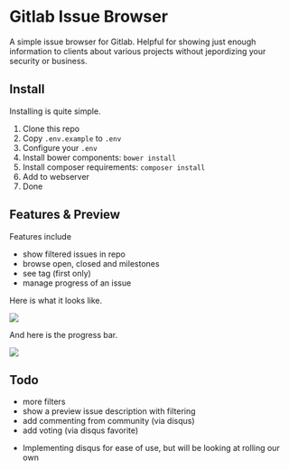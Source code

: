 # Gitlab Issue Browser

A simple issue browser for Gitlab. Helpful for showing just enough information
to clients about various projects without jepordizing your security or business.

## Install

Installing is quite simple.

1. Clone this repo
2. Copy `.env.example` to `.env`
3. Configure your `.env`
4. Install bower components: `bower install`
5. Install composer requirements: `composer install`
6. Add to webserver
7. Done

## Features & Preview

Features include

- show filtered issues in repo
- browse open, closed and milestones
- see tag (first only)
- manage progress of an issue

Here is what it looks like.

![](https://cloud.githubusercontent.com/assets/46549/3267119/59a39fda-f2c4-11e3-9106-d8d71e6de3d9.png)

And here is the progress bar.

![](https://cloud.githubusercontent.com/assets/46549/3267114/418bf58c-f2c4-11e3-9d7c-a772b1b23357.png)

## Todo

- more filters
- show a preview issue description with filtering
- add commenting from community (via disqus)
- add voting (via disqus favorite)

* Implementing disqus for ease of use, but will be looking at rolling our own
